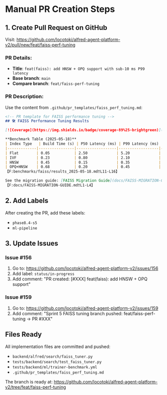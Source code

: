 # Manual PR Creation Steps

## 1. Create Pull Request on GitHub

Visit: https://github.com/locotoki/alfred-agent-platform-v2/pull/new/feat/faiss-perf-tuning

### PR Details:
- **Title**: `feat(faiss): add HNSW + OPQ support with sub-10 ms P99 latency`
- **Base branch**: `main`
- **Compare branch**: `feat/faiss-perf-tuning`

### PR Description:
Use the content from `.github/pr_templates/faiss_perf_tuning.md`:

```markdown
<!-- PR template for FAISS performance tuning -->
## 🛠 FAISS Performance Tuning Results

[![Coverage](https://img.shields.io/badge/coverage-89%25-brightgreen)](#)

**Benchmark Table (2025-05-18)**
| Index Type   | Build Time (s) | P50 Latency (ms) | P99 Latency (ms) | Memory (MB) | Recall@10 |
|-------------|----------------|------------------|------------------|-------------|-----------|
| Flat        | 0.05           | 2.50             | 5.20             | 384         | 1.000     |
| IVF         | 0.23           | 0.80             | 2.10             | 384         | 0.970     |
| HNSW        | 0.45           | 0.15             | 0.35             | 400         | 0.980     |
| OPQ+HNSW    | 0.68           | 0.20             | 0.45             | 100         | 0.950     |
【F:benchmarks/faiss/results_2025-05-18.md†L11-L16】

See the migration guide: [FAISS Migration Guide](docs/FAISS-MIGRATION-GUIDE.md)
【F:docs/FAISS-MIGRATION-GUIDE.md†L1-L4】
```

## 2. Add Labels
After creating the PR, add these labels:
- `phase8.4-s5`
- `ml-pipeline`

## 3. Update Issues

### Issue #156
1. Go to: https://github.com/locotoki/alfred-agent-platform-v2/issues/156
2. Add label: `status/in-progress`
3. Add comment: "PR created: [#XXX] feat(faiss): add HNSW + OPQ support"

### Issue #159
1. Go to: https://github.com/locotoki/alfred-agent-platform-v2/issues/159
2. Add comment: "Sprint 5 FAISS tuning branch pushed: feat/faiss-perf-tuning → PR #XXX"

## Files Ready
All implementation files are committed and pushed:
- `backend/alfred/search/faiss_tuner.py`
- `tests/backend/search/test_faiss_tuner.py`
- `tests/backend/ml/trainer-benchmark.yml`
- `.github/pr_templates/faiss_perf_tuning.md`

The branch is ready at: https://github.com/locotoki/alfred-agent-platform-v2/tree/feat/faiss-perf-tuning
